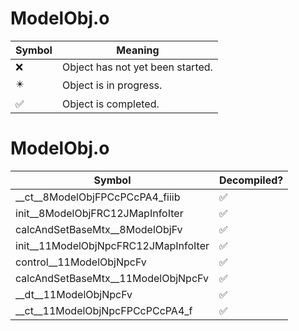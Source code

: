 # ModelObj.o
| Symbol | Meaning 
| ------------- | ------------- 
| :x: | Object has not yet been started. 
| :eight_pointed_black_star: | Object is in progress. 
| :white_check_mark: | Object is completed. 


# ModelObj.o
| Symbol | Decompiled? |
| ------------- | ------------- |
| __ct__8ModelObjFPCcPCcPA4_fiiib | :white_check_mark: |
| init__8ModelObjFRC12JMapInfoIter | :white_check_mark: |
| calcAndSetBaseMtx__8ModelObjFv | :white_check_mark: |
| init__11ModelObjNpcFRC12JMapInfoIter | :white_check_mark: |
| control__11ModelObjNpcFv | :white_check_mark: |
| calcAndSetBaseMtx__11ModelObjNpcFv | :white_check_mark: |
| __dt__11ModelObjNpcFv | :white_check_mark: |
| __ct__11ModelObjNpcFPCcPCcPA4_f | :white_check_mark: |
